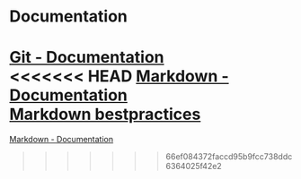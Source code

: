 <h1>Documentation</h1>  

[Git - Documentation](https://git-scm.com/doc)  
<<<<<<< HEAD
[Markdown - Documentation](https://guides.github.com/features/mastering-markdown)  
[Markdown bestpractices](https://www.markdownguide.org/basic-syntax/)
=======
[Markdown - Documentation](https://guides.github.com/features/mastering-markdown)
>>>>>>> 66ef084372faccd95b9fcc738ddc6364025f42e2
